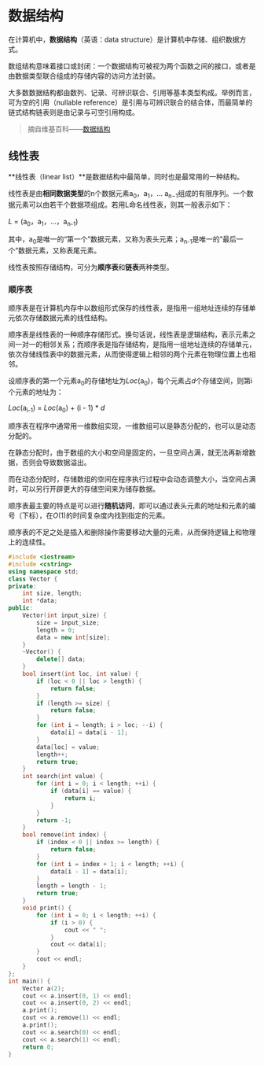 # 数据结构

在计算机中，**数据结构**（英语：data structure）是计算机中存储、组织数据方式。

数组结构意味着接口或封闭：一个数据结构可被视为两个函数之间的接口，或者是由数据类型联合组成的存储内容的访问方法封装。

大多数数据结构都由数列、记录、可辨识联合、引用等基本类型构成。举例而言，可为空的引用（nullable reference）是引用与可辨识联合的结合体，而最简单的链式结构链表则是由记录与可空引用构成。

> 摘自维基百科——[数据结构](https://zh.wikipedia.org/wiki/%E6%95%B0%E6%8D%AE%E7%BB%93%E6%9E%84)

## 线性表

**线性表（linear list）**是数据结构中最简单，同时也是最常用的一种结构。

线性表是由**相同数据类型**的n个数据元素a<sub>0</sub>，a<sub>1</sub>，... a<sub>n−1</sub>组成的有限序列。一个数据元素可以由若干个数据项组成。若用L命名线性表，则其一般表示如下：

*L* = (a<sub>0</sub>，a<sub>1</sub>，...，a<sub>n-1</sub>)

其中，a<sub>0</sub>是唯一的“第一个”数据元素，又称为表头元素；a<sub>n-1</sub>是唯一的”最后一个“数据元素，又称表尾元素。

线性表按照存储结构，可分为**顺序表**和**链表**两种类型。

### 顺序表

顺序表是在计算机内存中以数组形式保存的线性表，是指用一组地址连续的存储单元依次存储数据元素的线性结构。

顺序表是线性表的一种顺序存储形式。换句话说，线性表是逻辑结构，表示元素之间一对一的相邻关系；而顺序表是指存储结构，是指用一组地址连续的存储单元，依次存储线性表中的数据元素，从而使得逻辑上相邻的两个元素在物理位置上也相邻。

设顺序表的第一个元素a<sub>0</sub>的存储地址为*Loc*(a<sub>0</sub>)，每个元素占*d*个存储空间，则第i个元素的地址为：

*Loc*(a<sub>i-1</sub>) = *Loc*(a<sub>0</sub>) + (i - 1) * *d*

顺序表在程序中通常用一维数组实现，一维数组可以是静态分配的，也可以是动态分配的。

在静态分配时，由于数组的大小和空间是固定的，一旦空间占满，就无法再新增数据，否则会导致数据溢出。

而在动态分配时，存储数组的空间在程序执行过程中会动态调整大小，当空间占满时，可以另行开辟更大的存储空间来为储存数据。

顺序表最主要的特点是可以进行**随机访问**，即可以通过表头元素的地址和元素的编号（下标），在*O*(1)的时间复杂度内找到指定的元素。

顺序表的不足之处是插入和删除操作需要移动大量的元素，从而保持逻辑上和物理上的连续性。

```c++
#include <iostream>
#include <cstring>
using namespace std;
class Vector {
private:
    int size, length;
    int *data;
public:
    Vector(int input_size) {
        size = input_size;
        length = 0;
        data = new int[size];
    }
    ~Vector() {
        delete[] data;
    }
    bool insert(int loc, int value) {
        if (loc < 0 || loc > length) {
            return false;
        }
        if (length >= size) {
            return false;
        }
        for (int i = length; i > loc; --i) {
            data[i] = data[i - 1];
        }
        data[loc] = value;
        length++;
        return true;
    }
    int search(int value) {
        for (int i = 0; i < length; ++i) {
            if (data[i] == value) {
                return i;
            }
        }
        return -1;
    }
    bool remove(int index) {
        if (index < 0 || index >= length) {
            return false;
        }
        for (int i = index + 1; i < length; ++i) {
            data[i - 1] = data[i];
        }
        length = length - 1;
        return true;
    }
    void print() {
        for (int i = 0; i < length; ++i) {
            if (i > 0) {
                cout << " ";
            }
            cout << data[i];
        }
        cout << endl;
    }
};
int main() {
    Vector a(2);
    cout << a.insert(0, 1) << endl;
    cout << a.insert(0, 2) << endl;
    a.print();
    cout << a.remove(1) << endl;
    a.print();
    cout << a.search(0) << endl;
    cout << a.search(1) << endl;
    return 0;
}
```



